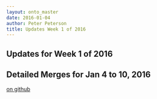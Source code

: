 ```yaml
---
layout: onto_master
date: 2016-01-04
author: Peter Peterson
title: Updates Week 1 of 2016
---
```

Updates for Week 1 of 2016
--------------------------

Detailed Merges for Jan 4 to 10, 2016
-------------------------------------
[on github](https://github.com/mantidproject/mantid/pulls?q=is%3Apr+merged%3A2016-01-05..2016-01-10)

